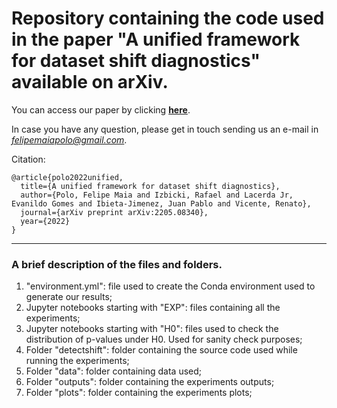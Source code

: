 # Repository containing the code used in the paper "A unified framework for dataset shift diagnostics" available on arXiv.

You can access our paper by clicking [**here**](https://arxiv.org/abs/2205.08340). 

In case you have any question, please get in touch sending us an e-mail in *felipemaiapolo@gmail.com*.

Citation:

    @article{polo2022unified,
      title={A unified framework for dataset shift diagnostics},
      author={Polo, Felipe Maia and Izbicki, Rafael and Lacerda Jr, Evanildo Gomes and Ibieta-Jimenez, Juan Pablo and Vicente, Renato},
      journal={arXiv preprint arXiv:2205.08340},
      year={2022}
    }

--------------

### A brief description of the files and folders. 

1. "environment.yml": file used to create the Conda environment used to generate our results;
2. Jupyter notebooks starting with "EXP": files containing all the experiments;
3. Jupyter notebooks starting with "H0": files used to check the distribution of p-values under H0. Used for sanity check purposes;
4. Folder "detectshift": folder containing the source code used while running the experiments;
5. Folder "data": folder containing data used;
6. Folder "outputs": folder containing the experiments outputs;
7. Folder "plots": folder containing the experiments plots;
